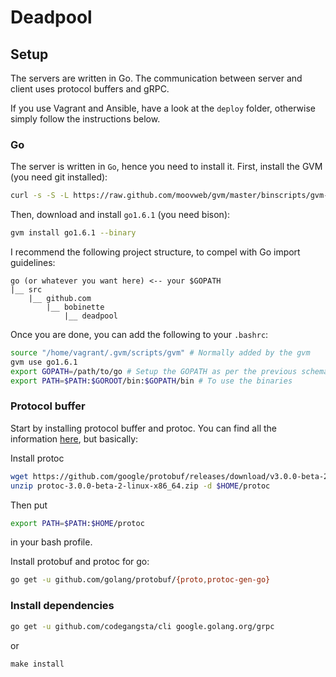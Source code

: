# Deadpool

## Setup
The servers are written in Go. The communication between server and client uses protocol buffers and gRPC.

If you use Vagrant and Ansible, have a look at the `deploy` folder, otherwise simply follow the instructions below.

### Go
The server is written in `Go`, hence you need to install it. First, install the GVM (you need git installed):
```bash
curl -s -S -L https://raw.github.com/moovweb/gvm/master/binscripts/gvm-installer | bash
```
Then, download and install `go1.6.1` (you need bison):
```bash
gvm install go1.6.1 --binary
```

I recommend the following project structure, to compel with Go import guidelines:
```
go (or whatever you want here) <-- your $GOPATH
|__ src
    |__ github.com
        |__ bobinette
            |__ deadpool
```
Once you are done, you can add the following to your `.bashrc`:
```bash
source "/home/vagrant/.gvm/scripts/gvm" # Normally added by the gvm
gvm use go1.6.1
export GOPATH=/path/to/go # Setup the GOPATH as per the previous schema
export PATH=$PATH:$GOROOT/bin:$GOPATH/bin # To use the binaries
```

### Protocol buffer
Start by installing protocol buffer and protoc. You can find all the information [here](https://github.com/google/protobuf), but basically:

Install protoc
```bash
wget https://github.com/google/protobuf/releases/download/v3.0.0-beta-2/protoc-3.0.0-beta-2-linux-x86_64.zip
unzip protoc-3.0.0-beta-2-linux-x86_64.zip -d $HOME/protoc
```

Then put
```bash
export PATH=$PATH:$HOME/protoc
```
in your bash profile.

Install protobuf and protoc for go:
```bash
go get -u github.com/golang/protobuf/{proto,protoc-gen-go}
```

### Install dependencies
```bash
go get -u github.com/codegangsta/cli google.golang.org/grpc
```
or
```
make install
```
